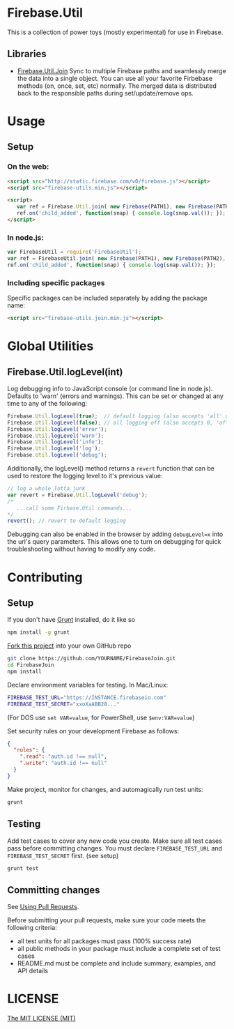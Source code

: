 
# Firebase.Util

This is a collection of power toys (mostly experimental) for use in Firebase.

## Libraries

 - [Firebase.Util.Join](src/join/README.md)
   Sync to multiple Firebase paths and seamlessly merge the data into a single object. You can use all your favorite
   Firbebase methods (on, once, set, etc) normally. The merged data is distributed back to the responsible paths
   during set/update/remove ops.

# Usage

## Setup

### On the web:

```html
<script src="http://static.firebase.com/v0/firebase.js"></script>
<script src="firebase-utils.min.js"></script>

<script>
   var ref = Firebase.Util.join( new Firebase(PATH1), new Firebase(PATH2), ... );
   ref.on('child_added', function(snap) { console.log(snap.val()); });
</script>
```

### In node.js:

```javascript
var FirebaseUtil = require('FirebaseUtil');
var ref = FirebaseUtil.join( new Firebase(PATH1), new Firebase(PATH2), ... );
ref.on('child_added', function(snap) { console.log(snap.val()); });
```

### Including specific packages

Specific packages can be included separately by adding the package name:
```html
<script src="firebase-utils.join.min.js"></script>
```

# Global Utilities

## Firebase.Util.logLevel(int)

Log debugging info to JavaScript console (or command line in node.js). Defaults to 'warn' (errors and warnings).
This can be set or changed at any time to any of the following:

```javascript
Firebase.Util.logLevel(true);  // default logging (also accepts 'all' or 'on')
Firebase.Util.logLevel(false); // all logging off (also accepts 0, 'off' or 'none')
Firebase.Util.logLevel('error');
Firebase.Util.logLevel('warn');
Firebase.Util.logLevel('info');
Firebase.Util.logLevel('log');
Firebase.Util.logLevel('debug');
```
Additionally, the logLevel() method returns a `revert` function that can be used to restore the logging level to it's previous value:

```javascript
// log a whole lotta junk
var revert = Firebase.Util.logLevel('debug');
/*
   ...call some Firbase.Util commands...
*/
revert(); // revert to default logging
```

Debugging can also be enabled in the browser by adding `debugLevel=x` into the url's query parameters. This allows one to turn on debugging for quick troubleshooting without having to modify any code.

# Contributing

## Setup

If you don't have [Grunt](http://gruntjs.com/) installed, do it like so

```bash
npm install -g grunt
```

[Fork this project](https://help.github.com/articles/fork-a-repo) into your own GitHub repo

```bash
git clone https://github.com/YOURNAME/FirebaseJoin.git
cd FirebaseJoin
npm install
```

Declare environment variables for testing. In Mac/Linux:

```bash
FIREBASE_TEST_URL="https://INSTANCE.firebaseio.com"
FIREBASE_TEST_SECRET="xxoXaABB28..."
```

(For DOS use `set VAR=value`, for PowerShell, use `$env:VAR=value`)

Set security rules on your development Firebase as follows:

```json
{
  "rules": {
    ".read": "auth.id !== null",
    ".write": "auth.id !== null"
  }
}
```

Make project, monitor for changes, and automagically run test units:

```bash
grunt
```

## Testing

Add test cases to cover any new code you create. Make sure all test cases pass before committing changes.
You must declare `FIREBASE_TEST_URL` and `FIREBASE_TEST_SECRET` first. (see setup)

```bash
grunt test
```

## Committing changes

See [Using Pull Requests](https://help.github.com/articles/using-pull-requests).

Before submitting your pull requests, make sure your code meets the following criteria:

 - all test units for all packages must pass (100% success rate)
 - all public methods in your package must include a complete set of test cases
 - README.md must be complete and include summary, examples, and API details

<a name="license"></a>
# LICENSE

[The MIT LICENSE (MIT)](http://opensource.org/licenses/MIT)
